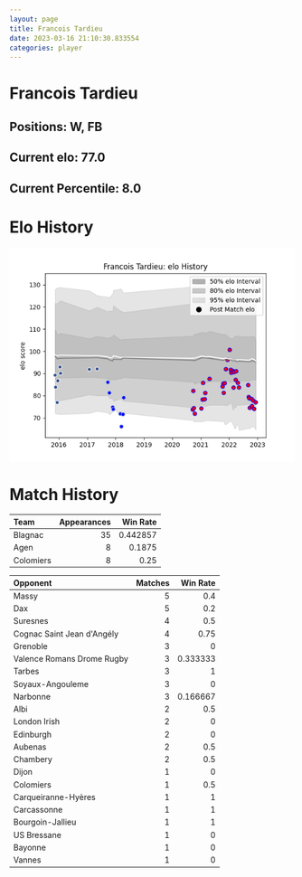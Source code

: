 ```yaml
---  
layout: page  
title: Francois Tardieu  
date: 2023-03-16 21:10:30.833554  
categories: player  
---
```

# Francois Tardieu

## Positions: W, FB

## Current elo: 77.0

## Current Percentile: 8.0

# Elo History


![elo history](history_FrancoisTardieu.png)
# Match History


| Team      |   Appearances |   Win Rate |
|:----------|--------------:|-----------:|
| Blagnac   |            35 |   0.442857 |
| Agen      |             8 |   0.1875   |
| Colomiers |             8 |   0.25     |

| Opponent                   |   Matches |   Win Rate |
|:---------------------------|----------:|-----------:|
| Massy                      |         5 |   0.4      |
| Dax                        |         5 |   0.2      |
| Suresnes                   |         4 |   0.5      |
| Cognac Saint Jean d'Angély |         4 |   0.75     |
| Grenoble                   |         3 |   0        |
| Valence Romans Drome Rugby |         3 |   0.333333 |
| Tarbes                     |         3 |   1        |
| Soyaux-Angouleme           |         3 |   0        |
| Narbonne                   |         3 |   0.166667 |
| Albi                       |         2 |   0.5      |
| London Irish               |         2 |   0        |
| Edinburgh                  |         2 |   0        |
| Aubenas                    |         2 |   0.5      |
| Chambery                   |         2 |   0.5      |
| Dijon                      |         1 |   0        |
| Colomiers                  |         1 |   0.5      |
| Carqueiranne-Hyères        |         1 |   1        |
| Carcassonne                |         1 |   1        |
| Bourgoin-Jallieu           |         1 |   1        |
| US Bressane                |         1 |   0        |
| Bayonne                    |         1 |   0        |
| Vannes                     |         1 |   0        |